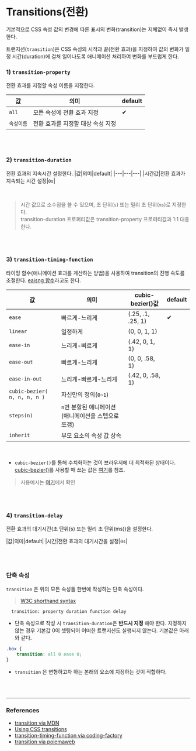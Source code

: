 # Transitions(전환)

기본적으로 CSS 속성 값의 변경에 따른 표시의 변화(transition)는 지체없이 즉시 발생한다.

트랜지션(`transition`)은 CSS 속성의 시작과 끝(전환 효과)을 지정하여 값의 변화가 일정 시간(duration)에 걸쳐 일어나도록 애니메이션 처리하여 변화를 부드럽게 한다.

### 1) `transition-property`

전환 효과를 지정할 속성 이름을 지정한다.

|값|의미|default|
|---|---|---|
|`all`|모든 속성에 전환 효과 지정|✔︎|
|`속성이름`|전환 효과를 지정할 대상 속성 지정||

<Br>
<Br>

### 2) `transition-duration`

전환 효과의 지속시간 설정한다.
|값|의미|default|
|---|---|---|
|시간값|전환 효과가 지속되는 시간 설정|`0s`|

<br>

> 시간 값으로 소수점을 쓸 수 있으며, 초 단위(`s`) 또는 밀리 초 단위(`ms`)로 지정한다.<br>
transition-duration 프로퍼티값은 transition-property 프로퍼티값과 1:1 대응한다. 

<Br>
<Br>

### 3) `transition-timing-function`


타이밍 함수(애니메이션 효과를 계산하는 방법)을 사용하여 transition의 진행 속도를 조절한다. [eaisng 함수](https://easings.net/ko)라고도 한다.

|값|의미|cubic-bezier()값|default|
|---|---|---|---|
|`ease`|빠르게-느리게|(.25, .1, .25, 1)|✔︎|
|`linear`|일정하게|(0, 0, 1, 1)||
|`ease-in`|느리게-빠르게|(.42, 0, 1, 1)|
|`ease-out`|빠르게-느리게|(0, 0, .58, 1)|
|`ease-in-out`|느리게-빠르게-느리게|(.42, 0, .58, 1)|
|`cubic-bezier( n, n, n, n )`| 자신만의 정의(`0~1`)|
|`steps(n)`|`n`번 분할된 애니메이션(애니메이션을 스텝으로 쪼갬)|
|`inherit`|부모 요소의 속성 값 상속|

<Br>

-  `cubic-bezier()`를 통해 수치화하는 것이 브라우저에 더 최적화된 상태이다. [cubic-bezier()](https://www.w3schools.com/cssref/func_cubic-bezier.asp)를 사용할 때 쓰는 값은 [여기](https://cubic-bezier.com/#.17,.67,.83,.67)를 참조.

> 사용예시는 [여기](https://developer.mozilla.org/en-US/docs/Web/CSS/transition-timing-function)에서 확인

<Br>
<Br>

### 4) `transition-delay`

전환 효과의 대기시간(초 단위(s) 또는 밀리 초 단위(ms))을 설정한다.

|값|의미|default|
|시간|전환 효과의 대기시간을 설정|`0s`|

<br>
<br>

### 단축 속성

`transition` 은 위의 모든 속성들 한번에 작성하는 단축 속성이다.
> [W3C shorthand syntax](https://www.w3.org/TR/css-transitions-1/#transition-shorthand-property)
``` 
  transition: property duration function delay
```

- 단축 속성으로 작성 시 `transition-duration`은 __반드시 지정__ 해야 한다. 지정하지 않는 경우 기본값 0이 셋팅되어 어떠한 트랜지션도 실행되지 않는다. 기본값은 아래와 같다.
```css
.box {
    transition: all 0 ease 0;
}
```

- `transition` 은 변형하고자 하는 본래의 요소에 지정하는 것이 적합하다.

<br>
<br>

---
### References
- [transition via MDN](https://developer.mozilla.org/ko/docs/Web/CSS/transition)
- [Using CSS transitions](https://developer.mozilla.org/en-US/docs/Web/CSS/CSS_Transitions/Using_CSS_transitions)
- [transition-timing-function via coding-factory](https://www.codingfactory.net/10942)
- [transition via poiemaweb](https://poiemaweb.com/css3-transition)

